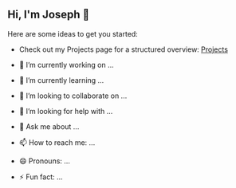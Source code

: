 ## Hi, I'm Joseph 👋


Here are some ideas to get you started:

- Check out my Projects page for a structured overview:
  [Projects](https://github.com/JosephEnd?tab=projects)
  
  
- 🔭 I’m currently working on ...
- 🌱 I’m currently learning ...
- 👯 I’m looking to collaborate on ...
- 🤔 I’m looking for help with ...
- 💬 Ask me about ...
- 📫 How to reach me: ...
- 😄 Pronouns: ...
- ⚡ Fun fact: ...

